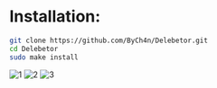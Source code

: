 # Installation:
```bash
git clone https://github.com/ByCh4n/Delebetor.git
cd Delebetor
sudo make install
```

![1](https://user-images.githubusercontent.com/67187998/195042794-22aac680-0a5a-4428-aef2-9d09309c49b2.png)
![2](https://user-images.githubusercontent.com/67187998/195042809-eedca006-aa0b-44fc-b939-b0e5f67069e9.png)
![3](https://user-images.githubusercontent.com/67187998/195042819-0ae99d59-bc46-4a31-8fd2-4e7fd64e1e2d.png)
